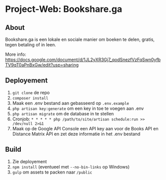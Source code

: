 # Project-Web: Bookshare.ga

## About

Bookshare.ga is een lokale en sociale manier om boeken te delen, gratis, tegen betaling of in leen.

More info: https://docs.google.com/document/d/1JL2yXR3Gj7_qodSnezfVzFqSwn0yfbTV9qT0aPnBxGw/edit?usp=sharing

## Deployement

1. `git clone` de repo
2. `composer install`
3. Maak een .env bestand aan gebasseerd op `.env.example`
4. `php artisan key:generate` om een key in toe te voegen aan .env
5. `php artisan migrate` om de database in te stellen
6. Cronjob: `* * * * * php /path/to/site/artisan schedule:run >> /dev/null 2>&1`
7. Maak op de Google API Console een API key aan voor de Books API en Distance Matrix API en zet deze informatie in het .env bestand

## Build

1. Zie deployement
2. `npm install` (eventueel met `--no-bin-links` op Windows)
3. `gulp` om assets te packen naar `/public`